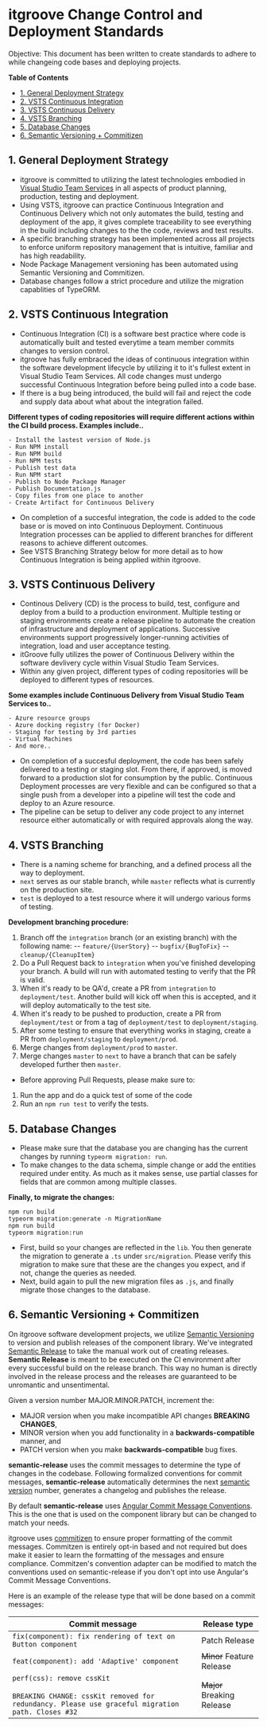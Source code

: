
# itgroove Change Control and Deployment Standards

Objective: This document has been written to create standards to adhere to while changeing code bases and deploying projects. 

<!-- START doctoc generated TOC please keep comment here to allow auto update -->
<!-- DON'T EDIT THIS SECTION, INSTEAD RE-RUN doctoc TO UPDATE -->
**Table of Contents** 

- [1. General Deployment Strategy](#1-general-deployment-strategy)
- [2. VSTS Continuous Integration](#2-vsts-continuous-integration)
- [3. VSTS Continuous Delivery](#3-vsts-continuous-delivery)
- [4. VSTS Branching](#4-vsts-branching)
- [5. Database Changes](#5-database-changes)
- [6. Semantic Versioning + Commitizen](#6-semantic-versioning--commitizen)

<!-- END doctoc generated TOC please keep comment here to allow auto update -->

## 1. General Deployment Strategy

* itgroove is committed to utilizing the latest technologies embodied in [Visual Studio Team Services](https://visualstudio.microsoft.com/team-services/continuous-integration/) in all aspects of product planning, production, testing and deployment.
* Using VSTS, itgroove can practice Continuous Integration and Continuous Delivery which not only automates the build, testing and deployment of the app, it gives complete traceability to see everything in the build including changes to the the code, reviews and test results.  
* A specific branching strategy has been implemented across all projects to enforce uniform repository management that is intuitive, familiar and has high readability.
* Node Package Management versioning has been automated using Semantic Versioning and Commitizen.
* Database changes follow a strict procedure and utilize the migration capablities of TypeORM. 

## 2. VSTS Continuous Integration

* Continuous Integration (CI) is a software best practice where code is automatically built and tested everytime a team member commits changes to version control.
* itgroove has fully embraced the ideas of continuous integration within the software development lifecycle by utilizing it to it's fullest extent in Visual Studio Team Services. All code changes must undergo successful Continuous Integration before being pulled into a code base.
* If there is a bug being introduced, the build will fail and reject the code and supply data about what about the integration failed. 

**Different types of coding repositories will require different actions within the CI build process. Examples include..**

```
- Install the lastest version of Node.js
- Run NPM install
- Run NPM build
- Run NPM tests
- Publish test data
- Run NPM start
- Publish to Node Package Manager
- Publish Documentation.js
- Copy files from one place to another
- Create Artifact for Continuous Delivery
```

* On completion of a succesful integration, the code is added to the code base or is moved on into Continuous Deployment. Continuous Integration processes can be applied to different branches for different reasons to achieve different outcomes. 
* See VSTS Branching Strategy below for more detail as to how Continuous Integration is being applied within itgroove. 

## 3. VSTS Continuous Delivery

* Continous Delivery (CD) is the process to build, test, configure and deploy from a build to a production environment. Multiple testing or staging environments create a release pipeline to automate the creation of infrastructure and deployment of applications. Successive environments support progressively longer-running activities of integration, load and user acceptance testing.
* itGroove fully utilizes the power of Continuous Delivery within the software devlivery cycle within Visual Studio Team Services. 
* Within any given project, different types of coding repositories will be deployed to different types of resources. 

**Some examples include Continuous Delivery from Visual Studio Team Services to..**

```
- Azure resource groups
- Azure docking registry (for Docker)
- Staging for testing by 3rd parties
- Virtual Machines
- And more..
```

* On completion of a succesful deployment, the code has been safely delivered to a testing or staging slot. From there, if approved, is moved forward to a production slot for consumption by the public. Continuous Deployment processes are very flexible and can be configured so that a single push from a developer into a pipeline will test the code and deploy to an Azure resource. 
* The pipeline can be setup to deliver any code project to any internet resource either automatically or with required approvals along the way.   

## 4. VSTS Branching

* There is a naming scheme for branching, and a defined process all the way to deployment.
* `next` serves as our stable branch, while `master` reflects what is currently on the production site.
* `test` is deployed to a test resource where it will undergo various forms of testing.  

**Development branching procedure:** 

1. Branch off the `integration` branch (or an existing branch) with the following name:
-- `feature/{UserStory}`
-- `bugfix/{BugToFix}`
-- `cleanup/{CleanupItem}`
2. Do a Pull Request back to `integration` when you've finished developing your branch. A build will run with automated testing to verify that the PR is valid.
3. When it's ready to be QA'd, create a PR from `integration` to `deployment/test`. Another build will kick off when this is accepted, and it will deploy automatically to the test site.
4. When it's ready to be pushed to production, create a PR from `deployment/test` or from a tag of `deployment/test` to `deployment/staging`.
5. After some testing to ensure that everything works in staging, create a PR from `deployment/staging` to `deployment/prod`.
6. Merge changes from `deployment/prod` to `master`.
7. Merge changes `master` to `next` to have a branch that can be safely developed further then `master`.

* Before approving Pull Requests, please make sure to:

1. Run the app and do a quick test of some of the code
2. Run an `npm run test` to verify the tests.

## 5. Database Changes 

* Please make sure that the database you are changing has the current changes by running `typeorm migration: run`.
* To make changes to the data schema, simple change or add the entities required under entity. As much as it makes sense, use partial classes for fields that are common among multiple classes.

**Finally, to migrate the changes:**

```
npm run build
typeorm migration:generate -n MigrationName
npm run build
typeorm migration:run
```

* First, build so your changes are reflected in the `lib`. You then generate the migration to generate a `.ts` under `src/migration`. Please verify this migration to make sure that these are the changes you expect, and if not, change the queries as needed. 
* Next, build again to pull the new migration files as `.js`, and finally migrate those changes to the database.

## 6. Semantic Versioning + Commitizen

On itgroove software development projects, we utilize [Semantic Versioning](http://www.semver.org) to version and publish releases of the component library. We've integrated [Semantic Release](https://github.com/semantic-release) to take the manual work out of creating releases. **Semantic Release** is meant to be executed on the CI environment after every successful build on the release branch. This way no human is directly involved in the release process and the releases are guaranteed to be unromantic and unsentimental.

Given a version number MAJOR.MINOR.PATCH, increment the:

* MAJOR version when you make incompatible API changes **BREAKING CHANGES**,
* MINOR version when you add functionality in a **backwards-compatible** manner, and
* PATCH version when you make **backwards-compatible** bug fixes.

**semantic-release** uses the commit messages to determine the type of changes in the codebase. Following formalized conventions for commit messages, **semantic-release** automatically determines the next [semantic version](https://semver.org) number, generates a changelog and publishes the release.

By default **semantic-release** uses [Angular Commit Message Conventions](https://github.com/angular/angular.js/blob/master/DEVELOPERS.md#-git-commit-guidelines). This is the one that is used on the component library but can be changed to match your needs.

itgroove uses [commitizen](https://github.com/commitizen/cz-cli) to ensure proper formatting of the commit messages. Commitzen is entirely opt-in based and not required but does make it easier to learn the formatting of the messages and ensure compliance. Commitzen's convention adapter can be modified to match the conventions used on semantic-release if you don't opt into use Angular's Commit Message Conventions.

Here is an example of the release type that will be done based on a commit messages:

| Commit message                                                                                                                                                                                   | Release type               |
|--------------------------------------------------------------------------------------------------------------------------------------------------------------------------------------------------|----------------------------|
| `fix(component): fix rendering of text on Button component`                                                                                                                             | Patch Release              |
| `feat(component): add 'Adaptive' component`                                                                                                                                                       | ~~Minor~~ Feature Release  |
| `perf(css): remove cssKit`<br><br>`BREAKING CHANGE: cssKit removed for redundancy. Please use graceful migration path. Closes #32` | ~~Major~~ Breaking Release |

